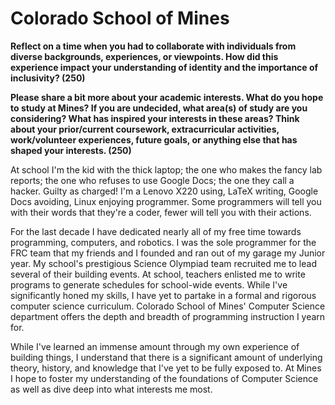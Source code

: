 # Colorado School of Mines

**Reflect on a time when you had to collaborate with individuals from diverse
backgrounds, experiences, or viewpoints. How did this experience impact your
understanding of identity and the importance of inclusivity? (250)**

**Please share a bit more about your academic interests. What do you hope to
study at Mines? If you are undecided, what area(s) of study are you
considering? What has inspired your interests in these areas? Think about your
prior/current coursework, extracurricular activities, work/volunteer
experiences, future goals, or anything else that has shaped your interests. (250)**

At school I'm the kid with the thick laptop; the one who makes the fancy lab
reports; the one who refuses to use Google Docs; the one they call a hacker.
Guilty as charged! I'm a Lenovo X220 using, LaTeX writing, Google Docs
avoiding, Linux enjoying programmer. Some programmers will tell you with their
words that they're a coder, fewer will tell you with their actions.

For the last decade I have dedicated nearly all of my free time towards
programming, computers, and robotics. I was the sole programmer for the FRC
team that my friends and I founded and ran out of my garage my Junior year. My
school's prestigious Science Olympiad team recruited me to lead several of
their building events. At school, teachers enlisted me to write programs to
generate schedules for school-wide events. While I've significantly honed my
skills, I have yet to partake in a formal and rigorous computer science
curriculum. Colorado School of Mines' Computer Science department offers the
depth and breadth of programming instruction I yearn for.

While I've learned an immense amount through my own experience of building
things, I understand that there is a significant amount of underlying theory,
history, and knowledge that I've yet to be fully exposed to. At Mines I hope to
foster my understanding of the foundations of Computer Science as well as dive
deep into what interests me most.

